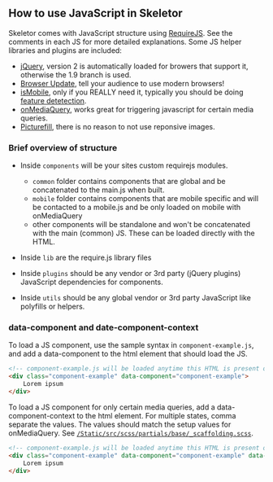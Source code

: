 ## How to use JavaScript in Skeletor

Skeletor comes with JavaScript structure using [RequireJS](http://requirejs.org). See the comments in each JS for more detailed explanations. Some JS helper libraries and plugins are included:

* [jQuery](https://jquery.com), version 2 is automatically loaded for browers that support it, otherwise the 1.9 branch is used.
* [Browser Update](http://browser-update.org), tell your audience to use modern browsers!
* [isMobile](https://github.com/kaimallea/isMobile), only if you REALLY need it, typically you should be doing [feature detetection](https://learn.jquery.com/code-organization/feature-browser-detection).
* [onMediaQuery](https://github.com/JoshBarr/on-media-query), works great for triggering javascript for certain media queries.
* [Picturefill](https://github.com/scottjehl/picturefill), there is no reason to not use reponsive images.

### Brief overview of structure

* Inside ```components``` will be your sites custom requirejs modules.
	* ```common``` folder contains components that are global and be concatenated to the main.js when built.
	* ```mobile``` folder contains components that are mobile specific and will be contacted to a mobile.js and be only loaded on mobile with onMediaQuery
	* other components will be standalone and won't be concatenated with the main (common) JS. These can be loaded directly with the HTML.

* Inside ```lib``` are the require.js library files
* Inside ```plugins``` should be any vendor or 3rd party (jQuery plugins) JavaScript dependencies for components.
* Inside ```utils``` should be any global vendor or 3rd party JavaScript like polyfills or helpers.


### data-component and date-component-context
To load a JS component, use the sample syntax in ```component-example.js```, and add a data-component to the html element that should load the JS.

```HTML
<!-- component-example.js will be loaded anytime this HTML is present on the page -->
<div class="component-example" data-component="component-example">
	Lorem ipsum
</div>
```

To load a JS component for only certain media queries, add a data-component-context to the html element. For multiple states, comma separate the values. The values should match the setup values for onMediaQuery. See [```/Static/src/scss/partials/base/_scaffolding.scss```](/Static/src/scss/partials/base/_scaffolding.scss).

```HTML
<!-- component-example.js will be loaded anytime this HTML is present on the page -->
<div class="component-example" data-component="component-example" data-component-context="tablet,desktop">
	Lorem ipsum
</div>
```